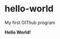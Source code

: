 # hello-world
My first GIThub program
<!DOCTYPE html>
<html lang  ="en">
<head></head>
<body>
  <p>
    <b>Hello World!</b>
  </p>
</body>
</html>

